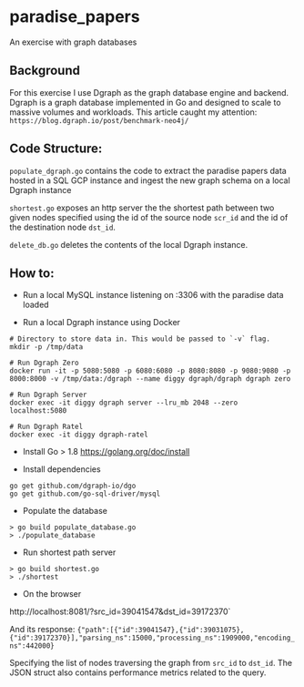 # paradise_papers
An exercise with graph databases

## Background
For this exercise I use Dgraph as the graph database engine and backend. Dgraph is a graph database implemented in Go and designed to scale to massive volumes and workloads. This article caught my attention:
`https://blog.dgraph.io/post/benchmark-neo4j/`


## Code Structure:
`populate_dgraph.go` contains the code to extract the paradise papers data hosted in a SQL GCP instance and ingest the new graph schema on a local Dgraph instance

`shortest.go` exposes an http server the the shortest path between two given nodes specified using the id of the source node `scr_id` and the id of the destination node `dst_id`.

`delete_db.go` deletes the contents of the local Dgraph instance.


## How to:
* Run a local MySQL instance listening on :3306 with the paradise data loaded

* Run a local Dgraph instance using Docker
```
# Directory to store data in. This would be passed to `-v` flag.
mkdir -p /tmp/data

# Run Dgraph Zero
docker run -it -p 5080:5080 -p 6080:6080 -p 8080:8080 -p 9080:9080 -p 8000:8000 -v /tmp/data:/dgraph --name diggy dgraph/dgraph dgraph zero

# Run Dgraph Server
docker exec -it diggy dgraph server --lru_mb 2048 --zero localhost:5080

# Run Dgraph Ratel
docker exec -it diggy dgraph-ratel
```

* Install Go > 1.8 
https://golang.org/doc/install

* Install dependencies

```
go get github.com/dgraph-io/dgo
go get github.com/go-sql-driver/mysql
```

* Populate the database
```
> go build populate_database.go
> ./populate_database
```

* Run shortest path server
```
> go build shortest.go
> ./shortest
```

* On the browser

http://localhost:8081/?src_id=39041547&dst_id=39172370`

And its response:
`{"path":[{"id":39041547},{"id":39031075},{"id":39172370}],"parsing_ns":15000,"processing_ns":1909000,"encoding_ns":442000}`

Specifying the list of nodes traversing the graph from `src_id` to `dst_id`. The JSON struct also contains performance metrics related to the query.



